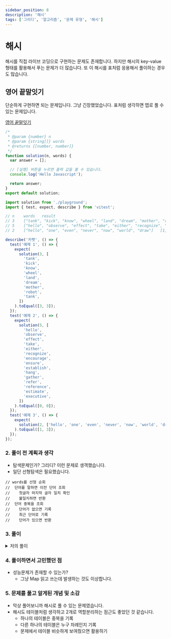 ```yaml
---
sidebar_position: 8
description: '해시'
tags: ['그리디', '알고리즘', '문제 유형', '해시']
---
```


# 해시

해시를 직접 라이브 코딩으로 구현하는 문제도 존재합니다. 하지만 해시의 key-value 형태를 활용해서 푸는 문제가 더 많습니다. 또 이 해시를 표처럼 응용해서 풀이하는 경우도 많습니다.

## 영어 끝말잇기

단순하게 구현하면 되는 문제입니다. 그냥 긴장했었습니다. 표처럼 생각하면 맵로 풀 수 있는 문제입니다.

<!--truncate-->

[영어 끝말잇기](https://school.programmers.co.kr/learn/courses/30/lessons/12981)

```js
/*
 * @param {number} n
 * @param {string[]} words
 * @returns {[number, number]}
 */
function solution(n, words) {
  var answer = [];

  // [실행] 버튼을 누르면 출력 값을 볼 수 있습니다.
  console.log('Hello Javascript');

  return answer;
}
export default solution;
```

```js
import solution from './playground';
import { test, expect, describe } from 'vitest';

// n	words	result
// 3	["tank", "kick", "know", "wheel", "land", "dream", "mother", "robot", "tank"]	[3,3]
// 5	["hello", "observe", "effect", "take", "either", "recognize", "encourage", "ensure", "establish", "hang", "gather", "refer", "reference", "estimate", "executive"]	[0,0]
// 2	["hello", "one", "even", "never", "now", "world", "draw"]	[1,3]

describe('카펫', () => {
  test('예제 1', () => {
    expect(
      solution(3, [
        'tank',
        'kick',
        'know',
        'wheel',
        'land',
        'dream',
        'mother',
        'robot',
        'tank',
      ])
    ).toEqual([3, 3]);
  });
  test('예제 2', () => {
    expect(
      solution(5, [
        'hello',
        'observe',
        'effect',
        'take',
        'either',
        'recognize',
        'encourage',
        'ensure',
        'establish',
        'hang',
        'gather',
        'refer',
        'reference',
        'estimate',
        'executive',
      ])
    ).toEqual([0, 0]);
  });
  test('예제 3', () => {
    expect(
      solution(2, ['hello', 'one', 'even', 'never', 'now', 'world', 'draw'])
    ).toEqual([1, 3]);
  });
});
```

### 2. 풀이 전 계획과 생각

- 탐색문제인가? 그리디? 이런 문제로 생객했습니다.
- 일단 선형탐색은 필요했습니다.

```
// words를 선형 순회
//  단어를 말하면 이전 단어 조회
//    첫글자 마지막 글자 일치 확인
//    불일치하면 반환
//  단어 중복을 조회
//    단어가 없으면 기록
//    최근 단어로 기록
//    단어가 있으면 반환
```

### 3. 풀이

<details>
<summary>저의 풀이</summary>
<div markdown="1">

```js
/**
 * @param {number} n
 * @param {string[]} words
 * @returns {[number, number]}
 */
function solution(n, words) {
  const wordMemo = new Map();
  const playerTurnMemo = new Map();
  let latestWord = '';

  for (let i = 0; i < n; i++) {
    playerTurnMemo.set(i + 1, 0);
  }

  for (let i = 0; i < words.length; i++) {
    const currentPlayer = (i % n) + 1;
    const word = words[i];
    playerTurnMemo.set(currentPlayer, playerTurnMemo.get(currentPlayer) + 1);

    if (i === 0) {
      latestWord = word;
      wordMemo.set(word, 1);
      continue;
    }

    if (latestWord.at(-1) !== words[i][0])
      return [currentPlayer, playerTurnMemo.get(currentPlayer)];
    if (wordMemo.get(word))
      return [currentPlayer, playerTurnMemo.get(currentPlayer)];

    wordMemo.set(word, 1);
    latestWord = word;
  }

  return [0, 0];
}

export default solution;
```

</div>
</details>

### 4. 풀이하면서 고민했던 점

- 성능문제가 존재할 수 있는가?
  - 그냥 Map 읽고 쓰는데 발생하는 것도 이상합니다.

### 5. 문제를 풀고 알게된 개념 및 소감

- 막상 풀어보니까 해시로 풀 수 있는 문제였습니다.
- 해시도 테이블처럼 생각하고 2개로 역할분리하는 점근도 좋았던 것 같습니다.
  - 하나의 테이블은 중복을 기록
  - 다른 하나의 테이블은 누구 차례인지 기록
  - 문제에서 테이블 비슷하게 보여줬으면 활용하기
